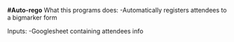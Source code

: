 **#Auto-rego**
What this programs does:
-Automatically registers attendees to a bigmarker form

Inputs:
-Googlesheet containing attendees info





